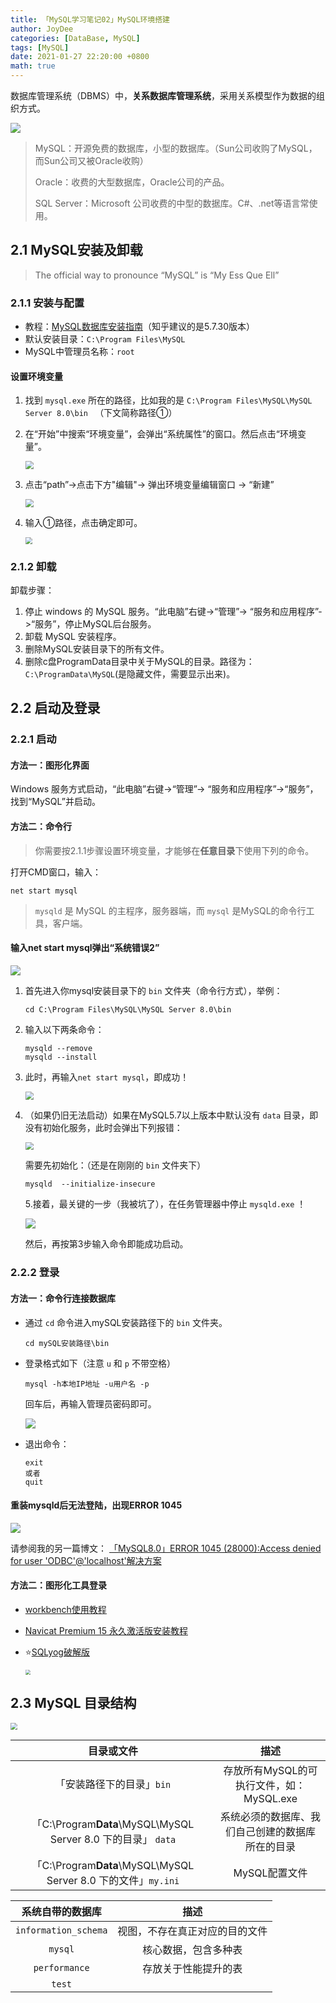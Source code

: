 ```yaml
---
title: 「MySQL学习笔记02」MySQL环境搭建
author: JoyDee
categories: [DataBase, MySQL]
tags: [MySQL]
date: 2021-01-27 22:20:00 +0800
math: true
---
```



数据库管理系统（DBMS）中，**关系数据库管理系统**，采用关系模型作为数据的组织方式。

<img src="https://gitee.com/j__strawhat/MyImages/raw/master/20210128015935.png"/>

> MySQL：开源免费的数据库，小型的数据库。（Sun公司收购了MySQL，而Sun公司又被Oracle收购）
>
> Oracle：收费的大型数据库，Oracle公司的产品。
>
> SQL Server：Microsoft 公司收费的中型的数据库。C#、.net等语言常使用。

## 2.1 MySQL安装及卸载

> The official way to pronounce “MySQL” is “My Ess Que Ell” 

### 2.1.1 安装与配置

+ 教程：[MySQL数据库安装指南](https://zhuanlan.zhihu.com/p/37152572)（知乎建议的是5.7.30版本）
+ 默认安装目录：`C:\Program Files\MySQL`
+ MySQL中管理员名称：`root`

#### 设置环境变量

1. 找到 `mysql.exe` 所在的路径，比如我的是 `C:\Program Files\MySQL\MySQL Server 8.0\bin ` （下文简称路径①）

2. 在“开始”中搜索“环境变量”，会弹出“系统属性”的窗口。然后点击“环境变量”。

   <img src="https://gitee.com/j__strawhat/MyImages/raw/master/20210131211045.png" style="zoom:80%;" />

3. 点击“path”->点击下方"编辑"-> 弹出环境变量编辑窗口 -> “新建”

   <img src="https://gitee.com/j__strawhat/MyImages/raw/master/20210131211320.png" style="zoom:80%;" />

4. 输入①路径，点击确定即可。

   <img src="https://gitee.com/j__strawhat/MyImages/raw/master/20210131211905.png" style="zoom:67%;" />

### 2.1.2 卸载

卸载步骤：

1. 停止 windows 的 MySQL 服务。“此电脑”右键->“管理”-> “服务和应用程序”->“服务”，停止MySQL后台服务。
2. 卸载 MySQL 安装程序。
3. 删除MySQL安装目录下的所有文件。
4. 删除c盘ProgramData目录中关于MySQL的目录。路径为：`C:\ProgramData\MySQL`(是隐藏文件，需要显示出来)。

## 2.2 启动及登录

### 2.2.1 启动

#### 方法一：图形化界面

Windows 服务方式启动，“此电脑”右键->“管理”-> “服务和应用程序”->“服务”，找到“MySQL”并启动。

#### 方法二：命令行

> 你需要按2.1.1步骤设置环境变量，才能够在**任意目录**下使用下列的命令。

打开CMD窗口，输入：

```shell
net start mysql
```

> `mysqld` 是 MySQL 的主程序，服务器端，而 `mysql` 是MySQL的命令行工具，客户端。

#### 输入net start mysql弹出“系统错误2”

<img src="https://gitee.com/j__strawhat/MyImages/raw/master/20210131213544.png"/>

1. 首先进入你mysql安装目录下的 `bin` 文件夹（命令行方式），举例：

   ```shell
   cd C:\Program Files\MySQL\MySQL Server 8.0\bin
   ```

2. 输入以下两条命令：

   ```shell
   mysqld --remove
   mysqld --install
   ```

3. 此时，再输入`net start mysql`，即成功！

   <img src="https://gitee.com/j__strawhat/MyImages/raw/master/20210131213815.png" style="zoom:80%;" />

4. （如果仍旧无法启动）如果在MySQL5.7以上版本中默认没有 `data` 目录，即没有初始化服务，此时会弹出下列报错：

   <img src="https://gitee.com/j__strawhat/MyImages/raw/master/20210204211035.png" style="zoom:80%;" />

   需要先初始化：（还是在刚刚的 `bin` 文件夹下）

   ```shell
   mysqld  --initialize-insecure
   ```

   5.接着，最关键的一步（我被坑了），在任务管理器中停止 `mysqld.exe` ！

   <img src="https://gitee.com/j__strawhat/MyImages/raw/master/20210204210942.png"/>

   然后，再按第3步输入命令即能成功启动。

### 2.2.2 登录

#### 方法一：命令行连接数据库

+ 通过 `cd` 命令进入mySQL安装路径下的 `bin` 文件夹。

  ```shell
  cd mySQL安装路径\bin
  ```

+ 登录格式如下（注意 `u` 和 `p` 不带空格）

  ```shell
  mysql -h本地IP地址 -u用户名 -p
  ```

  回车后，再输入管理员密码即可。

  <img src="https://gitee.com/j__strawhat/MyImages/raw/master/20210128121433.png"/> 

+ 退出命令：

  ```shell
  exit
  或者
  quit
  ```

#### 重装mysqld后无法登陆，出现ERROR 1045

<img src="https://gitee.com/j__strawhat/MyImages/raw/master/image-20210131233405989.png"/>

请参阅我的另一篇博文：
[「MySQL8.0」ERROR 1045 (28000):Access denied for user 'ODBC'@'localhost'解决方案](https://joydee.top/posts/Error1045/)

#### 方法二：图形化工具登录

+ [workbench使用教程](https://www.zhihu.com/question/304756093/answer/1671355444)

+ [Navicat Premium 15 永久激活版安装教程](https://www.cnblogs.com/poloyy/p/12231357.html)

+ ⭐[SQLyog破解版](https://www.cnblogs.com/lwmp/p/13232456.html)

  <img src="https://gitee.com/j__strawhat/MyImages/raw/master/20210128134336.png" style="zoom:50%;" />

## 2.3 MySQL 目录结构

<img src="https://gitee.com/j__strawhat/MyImages/raw/master/20210128125757.png" style="zoom:67%;" />

|                          目录或文件                          |                       描述                        |
| :----------------------------------------------------------: | :-----------------------------------------------: |
|                  「安装路径下的目录」`bin`                   |     存放所有MySQL的可执行文件，如：MySQL.exe      |
| 「C:\Program**Data**\MySQL\MySQL Server 8.0 下的目录」 `data` | 系统必须的数据库、我们自己创建的数据库 所在的目录 |
| 「C:\Program**Data**\MySQL\MySQL Server 8.0 下的文件」`my.ini` |                   MySQL配置文件                   |

|   系统自带的数据库   |              描述              |
| :------------------: | :----------------------------: |
| `information_schema` | 视图，不存在真正对应的目的文件 |
|       `mysql`        |      核心数据，包含多种表      |
|    `performance`     |      存放关于性能提升的表      |
|        `test`        |                                |
